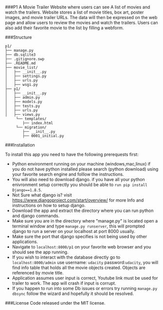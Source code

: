 ###P1
A Movie Trailer Website where users can see A list of movies and watch the trailers. Website stores a list of movie titles, box art, poster images, and movie trailer URLs. The data will then be expressed on the web page and allow users to review the movies and watch the trailers. Users can also add their favorite movie to the list by filling a webform.

###Structure
```
p1/
├── manage.py
├── db.sqlite3
├── .gitignore.swp
├── .README.md
├── movie_list/
│   ├── __init__.py
│   ├── settings.py
│   ├── urls.py
│   ├── wsgi.py
├── p1/
│   ├── __init__.py
│   ├── admin.py
│   ├── models.py
│   ├── tests.py
│   ├── urls.py
│   ├── views.py
	 └── templates/
	    ├── index.html
	 └── migration/
		├── __init__.py
		├── 0001_initial.py

```		
###Installation

To install this app you need to have the following prerequests first:
* Python environment running on your machine (windows,mac,linux) if you do not have python installed please search (python download) using your favorite search engine and folllow the instructions.
* You will also need to download django. 
if you have all your python enivronment setup correctly you should be able to `run pip install Django==1.8.5`.
* Not Sure what django is?
visit https://www.djangoproject.com/start/overview/ for more Info and instructions on how to setup django.
* Download the app and extract the directory where you can run python and django commands.
* Make sure you are in the directory where "manage.py" is located open a terminal window and type `manage.py runserver`,
this will prompted django to run a server on your localhost at port 8000 usually.
* Make sure the port that django specifies is not being used by other applications.
* Navigate to `localhost:8000/p1` on your favorite web browser and you should see the app running.
* If you wish to interact with the database directly go to `localhost:8000/admin` use username: `udacity`  password:`udacity`,
you will find info table that holds all the movie objects created. Objects are referenced by movie title.
* Application assumes user input is correct, Youtube link must be used for trailer to work. The app will crash if input is corrupt.
* If you happen to run into some Db issues or errors try running `manage.py dbsync` follow the wizard and hopefully it should be resolved.


###License
Code released under the MIT license. 

